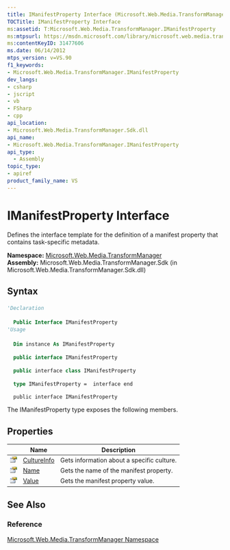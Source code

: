 ```yaml
---
title: IManifestProperty Interface (Microsoft.Web.Media.TransformManager)
TOCTitle: IManifestProperty Interface
ms:assetid: T:Microsoft.Web.Media.TransformManager.IManifestProperty
ms:mtpsurl: https://msdn.microsoft.com/library/microsoft.web.media.transformmanager.imanifestproperty(v=VS.90)
ms:contentKeyID: 31477606
ms.date: 06/14/2012
mtps_version: v=VS.90
f1_keywords:
- Microsoft.Web.Media.TransformManager.IManifestProperty
dev_langs:
- csharp
- jscript
- vb
- FSharp
- cpp
api_location:
- Microsoft.Web.Media.TransformManager.Sdk.dll
api_name:
- Microsoft.Web.Media.TransformManager.IManifestProperty
api_type:
  - Assembly
topic_type:
- apiref
product_family_name: VS
---
```


# IManifestProperty Interface

Defines the interface template for the definition of a manifest property that contains task-specific metadata.

**Namespace:**  [Microsoft.Web.Media.TransformManager](microsoft-web-media-transformmanager-namespace.md)  
**Assembly:**  Microsoft.Web.Media.TransformManager.Sdk (in Microsoft.Web.Media.TransformManager.Sdk.dll)

## Syntax

```vb
'Declaration

  Public Interface IManifestProperty
'Usage

  Dim instance As IManifestProperty
```

```csharp
  public interface IManifestProperty
```

```cpp
  public interface class IManifestProperty
```

``` fsharp
  type IManifestProperty =  interface end
```

```jscript
  public interface IManifestProperty
```

The IManifestProperty type exposes the following members.

## Properties

||Name|Description|
|--- |--- |--- |
|![Public property](images/Hh125762.pubproperty(en-us,VS.90).gif "Public property")|[CultureInfo](imanifestproperty-cultureinfo-property-microsoft-web-media-transformmanager.md)|Gets information about a specific culture.|
|![Public property](images/Hh125762.pubproperty(en-us,VS.90).gif "Public property")|[Name](imanifestproperty-name-property-microsoft-web-media-transformmanager.md)|Gets the name of the manifest property.|
|![Public property](images/Hh125762.pubproperty(en-us,VS.90).gif "Public property")|[Value](imanifestproperty-value-property-microsoft-web-media-transformmanager.md)|Gets the manifest property value.|

## See Also

### Reference

[Microsoft.Web.Media.TransformManager Namespace](microsoft-web-media-transformmanager-namespace.md)
